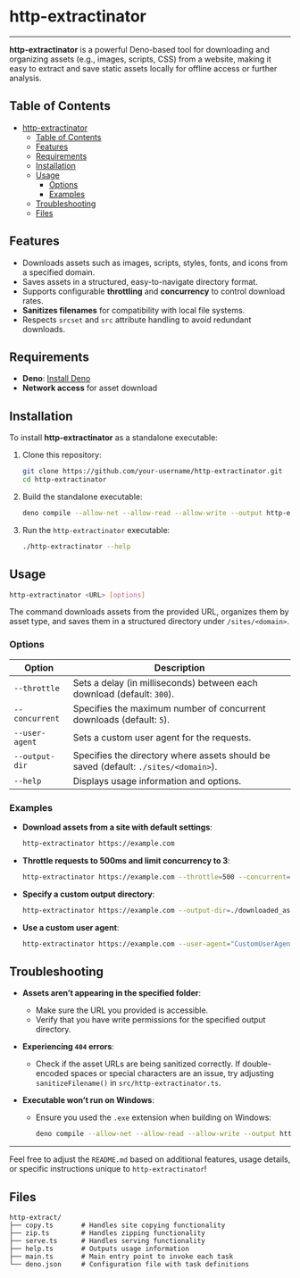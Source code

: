 # http-extractinator

---

**http-extractinator** is a powerful Deno-based tool for downloading and organizing assets (e.g., images, scripts, CSS) from a website, making it easy to extract and save static assets locally for offline access or further analysis.

## Table of Contents
- [http-extractinator](#http-extractinator)
  - [Table of Contents](#table-of-contents)
  - [Features](#features)
  - [Requirements](#requirements)
  - [Installation](#installation)
  - [Usage](#usage)
    - [Options](#options)
    - [Examples](#examples)
  - [Troubleshooting](#troubleshooting)
  - [Files](#files)

## Features
- Downloads assets such as images, scripts, styles, fonts, and icons from a specified domain.
- Saves assets in a structured, easy-to-navigate directory format.
- Supports configurable **throttling** and **concurrency** to control download rates.
- **Sanitizes filenames** for compatibility with local file systems.
- Respects `srcset` and `src` attribute handling to avoid redundant downloads.

## Requirements
- **Deno**: [Install Deno](https://deno.land/manual/getting_started/installation)
- **Network access** for asset download

## Installation

To install **http-extractinator** as a standalone executable:

1. Clone this repository:
   ```bash
   git clone https://github.com/your-username/http-extractinator.git
   cd http-extractinator
   ```

2. Build the standalone executable:
   ```bash
   deno compile --allow-net --allow-read --allow-write --output http-extractinator src/http-extractinator.ts
   ```

3. Run the `http-extractinator` executable:
   ```bash
   ./http-extractinator --help
   ```

## Usage

```bash
http-extractinator <URL> [options]
```

The command downloads assets from the provided URL, organizes them by asset type, and saves them in a structured directory under `/sites/<domain>`.

### Options

| Option           | Description                                                                                      |
|------------------|--------------------------------------------------------------------------------------------------|
| `--throttle`     | Sets a delay (in milliseconds) between each download (default: `300`).                           |
| `--concurrent`   | Specifies the maximum number of concurrent downloads (default: `5`).                             |
| `--user-agent`   | Sets a custom user agent for the requests.                                                       |
| `--output-dir`   | Specifies the directory where assets should be saved (default: `./sites/<domain>`).              |
| `--help`         | Displays usage information and options.                                                          |

### Examples

- **Download assets from a site with default settings**:
  ```bash
  http-extractinator https://example.com
  ```

- **Throttle requests to 500ms and limit concurrency to 3**:
  ```bash
  http-extractinator https://example.com --throttle=500 --concurrent=3
  ```

- **Specify a custom output directory**:
  ```bash
  http-extractinator https://example.com --output-dir=./downloaded_assets
  ```

- **Use a custom user agent**:
  ```bash
  http-extractinator https://example.com --user-agent="CustomUserAgent/1.0"
  ```

## Troubleshooting

- **Assets aren’t appearing in the specified folder**:
  - Make sure the URL you provided is accessible.
  - Verify that you have write permissions for the specified output directory.

- **Experiencing `404` errors**:
  - Check if the asset URLs are being sanitized correctly. If double-encoded spaces or special characters are an issue, try adjusting `sanitizeFilename()` in `src/http-extractinator.ts`.

- **Executable won’t run on Windows**:
  - Ensure you used the `.exe` extension when building on Windows:
    ```bash
    deno compile --allow-net --allow-read --allow-write --output http-extractinator.exe src/http-extractinator.ts
    ```

---

Feel free to adjust the `README.md` based on additional features, usage details, or specific instructions unique to `http-extractinator`!

## Files
```
http-extract/
├── copy.ts       # Handles site copying functionality
├── zip.ts        # Handles zipping functionality
├── serve.ts      # Handles serving functionality
├── help.ts       # Outputs usage information
├── main.ts       # Main entry point to invoke each task
└── deno.json     # Configuration file with task definitions
```